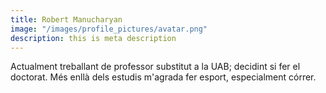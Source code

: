 ```yaml
---
title: Robert Manucharyan
image: "/images/profile_pictures/avatar.png"
description: this is meta description
---
```


Actualment treballant de professor substitut a la UAB; decidint si fer el doctorat. Més enllà dels estudis m'agrada fer esport, especialment córrer.
